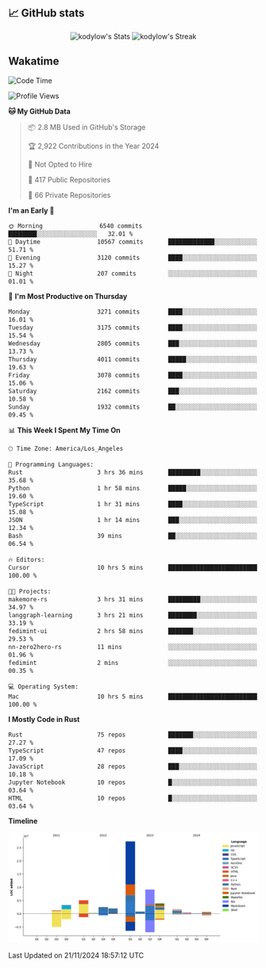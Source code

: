 ## 📈 GitHub stats
<!--START_SECTION:github-->
<div class="badges-githubstats">
  <p align="center">
    <img src="https://github-readme-stats.vercel.app/api?username=kodylow&theme=tokyonight&show_icons=true&hide_border=true&count_private=true" alt="kodylow's Stats" height="165">
    <img src="https://github-readme-streak-stats.herokuapp.com/?user=kodylow&theme=tokyonight&hide_border=true" alt="kodylow's Streak" height="165">
  </p>
</div>
<!--END_SECTION:github-->

## Wakatime 
<!--START_SECTION:waka-->
![Code Time](http://img.shields.io/badge/Code%20Time-1%2C272%20hrs%2035%20mins-blue)

![Profile Views](http://img.shields.io/badge/Profile%20Views-8-blue)

**🐱 My GitHub Data** 

> 📦 2.8 MB Used in GitHub's Storage 
 > 
> 🏆 2,922 Contributions in the Year 2024
 > 
> 🚫 Not Opted to Hire
 > 
> 📜 417 Public Repositories 
 > 
> 🔑 66 Private Repositories 
 > 
**I'm an Early 🐤** 

```text
🌞 Morning                6540 commits        ████████░░░░░░░░░░░░░░░░░   32.01 % 
🌆 Daytime                10567 commits       █████████████░░░░░░░░░░░░   51.71 % 
🌃 Evening                3120 commits        ████░░░░░░░░░░░░░░░░░░░░░   15.27 % 
🌙 Night                  207 commits         ░░░░░░░░░░░░░░░░░░░░░░░░░   01.01 % 
```
📅 **I'm Most Productive on Thursday** 

```text
Monday                   3271 commits        ████░░░░░░░░░░░░░░░░░░░░░   16.01 % 
Tuesday                  3175 commits        ████░░░░░░░░░░░░░░░░░░░░░   15.54 % 
Wednesday                2805 commits        ███░░░░░░░░░░░░░░░░░░░░░░   13.73 % 
Thursday                 4011 commits        █████░░░░░░░░░░░░░░░░░░░░   19.63 % 
Friday                   3078 commits        ████░░░░░░░░░░░░░░░░░░░░░   15.06 % 
Saturday                 2162 commits        ███░░░░░░░░░░░░░░░░░░░░░░   10.58 % 
Sunday                   1932 commits        ██░░░░░░░░░░░░░░░░░░░░░░░   09.45 % 
```


📊 **This Week I Spent My Time On** 

```text
🕑︎ Time Zone: America/Los_Angeles

💬 Programming Languages: 
Rust                     3 hrs 36 mins       █████████░░░░░░░░░░░░░░░░   35.68 % 
Python                   1 hr 58 mins        █████░░░░░░░░░░░░░░░░░░░░   19.60 % 
TypeScript               1 hr 31 mins        ████░░░░░░░░░░░░░░░░░░░░░   15.08 % 
JSON                     1 hr 14 mins        ███░░░░░░░░░░░░░░░░░░░░░░   12.34 % 
Bash                     39 mins             ██░░░░░░░░░░░░░░░░░░░░░░░   06.54 % 

🔥 Editors: 
Cursor                   10 hrs 5 mins       █████████████████████████   100.00 % 

🐱‍💻 Projects: 
makemore-rs              3 hrs 31 mins       █████████░░░░░░░░░░░░░░░░   34.97 % 
langgraph-learning       3 hrs 21 mins       ████████░░░░░░░░░░░░░░░░░   33.19 % 
fedimint-ui              2 hrs 58 mins       ███████░░░░░░░░░░░░░░░░░░   29.53 % 
nn-zero2hero-rs          11 mins             ░░░░░░░░░░░░░░░░░░░░░░░░░   01.96 % 
fedimint                 2 mins              ░░░░░░░░░░░░░░░░░░░░░░░░░   00.35 % 

💻 Operating System: 
Mac                      10 hrs 5 mins       █████████████████████████   100.00 % 
```

**I Mostly Code in Rust** 

```text
Rust                     75 repos            ███████░░░░░░░░░░░░░░░░░░   27.27 % 
TypeScript               47 repos            ████░░░░░░░░░░░░░░░░░░░░░   17.09 % 
JavaScript               28 repos            ███░░░░░░░░░░░░░░░░░░░░░░   10.18 % 
Jupyter Notebook         10 repos            █░░░░░░░░░░░░░░░░░░░░░░░░   03.64 % 
HTML                     10 repos            █░░░░░░░░░░░░░░░░░░░░░░░░   03.64 % 
```



**Timeline**

![Lines of Code chart](https://raw.githubusercontent.com/Kodylow/Kodylow/master/assets/bar_graph.png)


 Last Updated on 21/11/2024 18:57:12 UTC
<!--END_SECTION:waka-->
